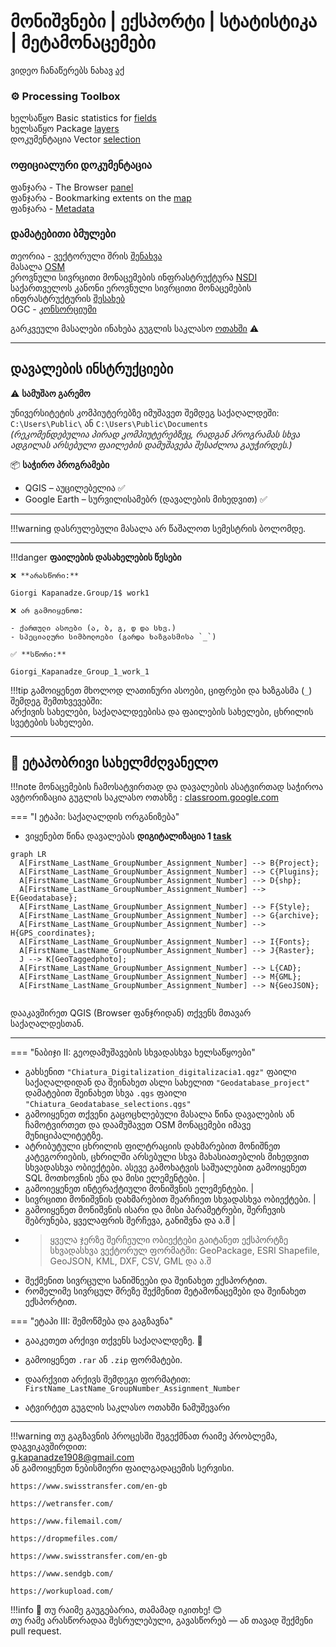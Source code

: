 # მონიშვნები | ექსპორტი | სტატისტიკა | მეტამონაცემები

ვიდეო ჩანაწერებს ნახავ [აქ](https://ezdanapak.github.io/GTU-GIS/GIS_SKA/Videos/) <br>


### ⚙️ Processing Toolbox <br>

ხელსაწყო Basic statistics for [fields](https://docs.qgis.org/3.40/en/docs/user_manual/processing_algs/qgis/vectoranalysis.html#qgisbasicstatisticsforfields) <br>
ხელსაწყო Package [layers](https://docs.qgis.org/3.40/en/docs/user_manual/processing_algs/qgis/database.html#qgispackage) <br>
დოკუმენტაცია Vector [selection](https://docs.qgis.org/3.40/en/docs/user_manual/processing_algs/qgis/vectorselection.html) <br>

### ოფიციალური დოკუმენტაცია <br>
ფანჯარა - The Browser [panel](https://docs.qgis.org/3.40/en/docs/user_manual/introduction/browser.html#resources-that-can-be-opened-run-from-the-browser) <br>
ფანჯარა - Bookmarking extents on the [map](https://docs.qgis.org/3.40/en/docs/user_manual/map_views/map_view.html#bookmarking-extents-on-the-map) <br>
ფანჯარა - [Metadata](https://docs.qgis.org/3.40/en/docs/user_manual/introduction/general_tools.html#metadata) <br>



### დამატებითი ბმულები <br>
თეორია - ვექტორული შრის [შენახვა](https://ezdanapak.github.io/GTU-GIS/GIS_SKA/Theory/Save_vector_layer/) <br>
მასალა [OSM](https://download.geofabrik.de/europe/georgia.html) <br>
ეროვნული სივრცითი მონაცემების ინფრასტრუქტურა [NSDI](https://nsdi.gov.ge/ka) <br>
საქართველოს კანონი ეროვნული სივრცითი მონაცემების ინფრასტრუქტურის [შესახებ](https://www.napr.gov.ge/uploads/Laws/13/638245c432a7a8aaf58118487d569635be3ccafd.pdf) <br>
OGC - [კონსორციუმი](https://www.ogc.org/) <br>





გარკვეული მასალები ინახება გუგლის საკლასო [ოთახში](https://classroom.google.com/c/Nzg3MzAxMDU4MzEy/m/Nzg3NTk5MzU2OTYw/details) ⚠️ <br>

---
## დავალების ინსტრუქციები

⚠️ **სამუშაო გარემო**

უნივერსიტეტის კომპიუტერებზე იმუშავეთ შემდეგ საქაღალდეში:  
`C:\Users\Public\` ან `C:\Users\Public\Documents`  
*(რეკომენდებულია პირად კომპიუტერებზეც, რადგან პროგრამას სხვა ადგილას არსებული ფაილების დამუშავება შესაძლოა გაუჭირდეს.)*

📦 **საჭირო პროგრამები**

* QGIS – აუცილებელია ✅  
* Google Earth – სურვილისამებრ (დავალების მიხედვით) ✅  

---

!!!warning
    დასრულებული მასალა არ წაშალოთ სემესტრის ბოლომდე.
    
---

!!!danger 
    **ფაილების დასახელების წესები**

    ❌ **არასწორი:**  

    Giorgi Kapanadze.Group/1$ work1  

    ❌ არ გამოიყენოთ:

    - ქართული ასოები (ა, ბ, გ, დ და სხვ.)  
    - სპეციალური სიმბოლოები (გარდა ხაზგასმისა `_`)

    ✅ **სწორი:**  

    Giorgi_Kapanadze_Group_1_work_1  

!!!tip
    გამოიყენეთ მხოლოდ ლათინური ასოები, ციფრები და ხაზგასმა (`_`) შემდეგ შემთხვევებში:  
    არქივის სახელები, საქაღალდეებისა და ფაილების სახელები, ცხრილის სვეტების სახელები.

---

## 📘 ეტაპობრივი სახელმძღვანელო

!!!note
    მონაცემების ჩამოსატვირთად და დავალების ასატვირთად საჭიროა ავტორიზაცია გუგლის საკლასო ოთახზე
     : [classroom.google.com](https://classroom.google.com/)

=== "I ეტაპი: საქაღალდის ორგანიზება"
* ვიყენებთ წინა დავალებას **დიგიტალიზაცია 1 [task](https://ezdanapak.github.io/GTU-GIS/GIS_SKA/Lab/Digitization1/)**



``` mermaid
graph LR
  A[FirstName_LastName_GroupNumber_Assignment_Number] --> B{Project};
  A[FirstName_LastName_GroupNumber_Assignment_Number] --> C{Plugins};
  A[FirstName_LastName_GroupNumber_Assignment_Number] --> D{shp};
  A[FirstName_LastName_GroupNumber_Assignment_Number] --> E{Geodatabase};
  A[FirstName_LastName_GroupNumber_Assignment_Number] --> F{Style};
  A[FirstName_LastName_GroupNumber_Assignment_Number] --> G{archive};
  A[FirstName_LastName_GroupNumber_Assignment_Number] --> H{GPS_coordinates};
  A[FirstName_LastName_GroupNumber_Assignment_Number] --> I{Fonts};
  A[FirstName_LastName_GroupNumber_Assignment_Number] --> J{Raster};
  J --> K[GeoTaggedphoto];
  A[FirstName_LastName_GroupNumber_Assignment_Number] --> L{CAD};
  A[FirstName_LastName_GroupNumber_Assignment_Number] --> M{GML};
  A[FirstName_LastName_GroupNumber_Assignment_Number] --> N{GeoJSON};


```

დააკავშირეთ QGIS (Browser ფანჯრიდან) თქვენს მთავარ საქაღალდესთან.

---

=== "ნაბიჯი II: გეოდამუშავების სხვადასხვა ხელსაწყოები"

* გახსენით `"Chiatura_Digitalization_digitalizacia1.qgz"` ფაილი საქაღალდიდან და შეინახეთ ასლი სახელით `"Geodatabase_project"`  
  დამატებით შეინახეთ სხვა `.qgs` ფაილი `"Chiatura_Geodatabase_selections.qgs"`   <br>
* გამოიყენეთ თქვენი გაცოცხლებული მასალა წინა დავალების ან ჩამოტვირთეთ და დაამუშავეთ OSM მონაცემები იმავე მუნიციპალიტეტზე. <br>
* ატრიბუტული ცხრილის ფილტრაციის დახმარებით მონიშნეთ კატეგორიების, ცხრილში არსებული სხვა მახასიათებლის მიხედვით სხვადასხვა ობიექტები. ასევე 
გამოხატვის საშუალებით გამოიყენეთ SQL მოთხოვნის ენა და მისი ელემენტები. | <br>
* გამოიეყენეთ ინტერაქტიული მონიშვნის ელემენტები. | <br>
* სივრცითი მონიშვნის დახმარებით შეარჩიეთ სხვადასხვა ობიექტები. | <br>
* გამოიყენეთ მონიშვნის ისარი და მისი პარამეტრები, შერჩევის შებრუნება, ყველაფრის შერჩევა, განიშვნა და ა.შ | <br>
* > ყველა ჯერზე შერჩეული ობიექტები გაიტანეთ ექსპორტზე სხვადასხვა ვექტორულ ფორმატში: GeoPackage, ESRI Shapefile, GeoJSON, KML, DXF, CSV, GML და ა.შ <br>
* შექმენით სივრცული სანიშნეები და შეინახეთ ექსპორტით. <br>
* რომელიმე სივრცულ შრეზე შექმენით მეტამონაცემები და შეინახეთ ექსპორტით. <br>



=== "ეტაპი III: შემოწმება და გაგზავნა"
* გააკეთეთ არქივი თქვენს საქაღალდეზე. 💾
* გამოიყენეთ `.rar` ან `.zip` ფორმატები.
* დაარქვით არქივს შემდეგი ფორმატით:  
  `FirstName_LastName_GroupNumber_Assignment_Number`

* ატვირტეთ გუგლის საკლასო ოთახში ნამუშევარი

---

!!!warning
    თუ გაგზავნის პროცესში შეგექმნათ რაიმე პრობლემა, დაგვიკავშირდით:  
    g.kapanadze1908@gmail.com  
    ან გამოიყენეთ ნებისმიერი ფაილგადაცემის სერვისი. <br>

    https://www.swisstransfer.com/en-gb

    https://wetransfer.com/

    https://www.filemail.com/

    https://dropmefiles.com/

    https://www.swisstransfer.com/en-gb

    https://www.sendgb.com/

    https://workupload.com/ 

!!!info
    📌 თუ რაიმე გაუგებარია, თამამად იკითხე! 😊  
    თუ რამე არასწორადაა შესრულებული, გავასწორებ — ან თავად შექმენი pull request. 